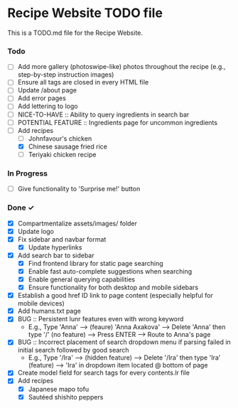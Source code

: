 # Recipe Website TODO file

This is a TODO.md file for the Recipe Website.

### Todo

- [ ] Add more gallery (photoswipe-like) photos throughout the recipe (e.g., step-by-step instruction images)
- [ ] Ensure all tags are closed in every HTML file
- [ ] Update /about page
- [ ] Add error pages
- [ ] Add lettering to logo
- [ ] NICE-TO-HAVE :: Ability to query ingredients in search bar
- [ ] POTENTIAL FEATURE :: Ingredients page for uncommon ingredients
- [ ] Add recipes
  - [ ] Johnfavour's chicken
  - [x] Chinese sausage fried rice
  - [ ] Teriyaki chicken recipe

### In Progress

- [ ] Give functionality to 'Surprise me!' button

### Done ✓

- [x] Compartmentalize assets/images/ folder
- [x] Update logo
- [x] Fix sidebar and navbar format
  - [x] Update hyperlinks
- [x] Add search bar to sidebar
  - [x] Find frontend library for static page searching
  - [x] Enable fast auto-complete suggestions when searching
  - [x] Enable general querying capabilities
  - [x] Ensure functionality for both desktop and mobile sidebars
- [x] Establish a good href ID link to page content (especially helpful for mobile devices)
- [x] Add humans.txt page
- [x] BUG :: Persistent lunr features even with wrong keyword
  - E.g., Type 'Anna' --> (feaure) 'Anna Axakova' --> Delete 'Anna' then type '/' (no feature) --> Press ENTER --> Route to Anna's page
- [x] BUG :: Incorrect placement of search dropdown menu if parsing failed in initial search followed by good search
  - E.g., Type '/Ira' --> (hidden feature) --> Delete '/Ira' then type 'Ira' (feature) --> 'Ira' in dropdown item located @ bottom of page
- [x] Create model field for search tags for every contents.lr file
- [x] Add recipes
  - [x] Japanese mapo tofu
  - [x] Sautéed shishito peppers
